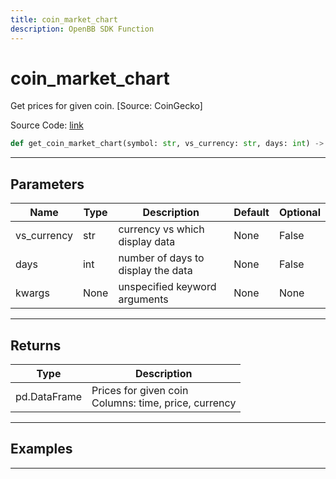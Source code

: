 ```yaml
---
title: coin_market_chart
description: OpenBB SDK Function
---
```


# coin_market_chart

Get prices for given coin. [Source: CoinGecko]

Source Code: [link](https://github.com/OpenBB-finance/OpenBBTerminal/tree/main/openbb_terminal/cryptocurrency/due_diligence/pycoingecko_model.py#L222)

```python
def get_coin_market_chart(symbol: str, vs_currency: str, days: int) -> DataFrame
```
---

## Parameters

| Name | Type | Description | Default | Optional |
| ---- | ---- | ----------- | ------- | -------- |
| vs_currency | str | currency vs which display data | None | False |
| days | int | number of days to display the data | None | False |
| kwargs | None | unspecified keyword arguments | None | None |

---

## Returns

| Type | Description |
| ---- | ----------- |
| pd.DataFrame | Prices for given coin<br/>Columns: time, price, currency |

---

## Examples

---

